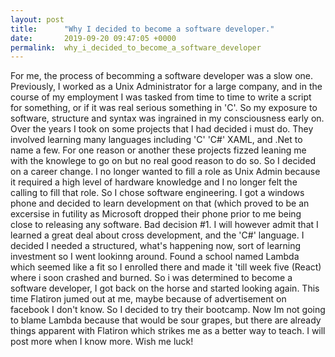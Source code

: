 ```yaml
---
layout: post
title:      "Why I decided to become a software developer."
date:       2019-09-20 09:47:05 +0000
permalink:  why_i_decided_to_become_a_software_developer
---
```


For me, the process of becomming a software developer was a slow one.  Previously, I
worked as a Unix Administrator for a large company, and in the course of my employment
I was tasked from time to time to write a script for something, or if it was real serious
something in 'C'.  So my exposure to software, structure and syntax was ingrained in my
consciousness early on.  Over the years I took on some projects that I had decided i must
do.  They involved learning many languages including 'C' 'C#' XAML, and .Net to name a few.
For one reason or another these projects fizzed leaning me with the knowlege to go on
but no real good reason to do so.  So I decided on a career change.  I no longer wanted 
to fill a role as Unix Admin because it required a high level of hardware knowledge and I 
no longer felt the calling to fill that role.  So I chose software engineering.  I got a windows 
phone and decided to learn development on that (which proved to be an excersise in futility
as Microsoft dropped their phone prior to me being close to releasing any software.  Bad 
decision #1.  I will however admit that I learned a great deal about cross development, and 
the 'C#' language.  I decided I needed a structured, what's happening now, sort of learning
investment so I went lookinng around.  Found a school named Lambda which seemed like
a fit so I enrolled there and made it 'till week five (React) where i soon crashed and burned.
So i was determined to become a software developer, I got back on the horse and started 
looking again.  This time Flatiron jumed out at me, maybe because of advertisement on facebook
I don't know.  So I decided to try their bootcamp.  Now Im not going to blame Lambda because
that would be sour grapes, but there are already things apparent with Flatiron which strikes 
me as a better way to teach.  I will post more when I know more.  Wish me luck!
